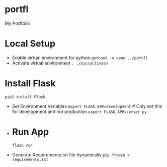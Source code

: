 # portfl
My Portfolio

# Local Setup
- Enable virtual environment for python
  `python3 -m venv ../portfl`
- Activate virtual environment
  `. ./bin/activate`

# Install Flask
`pip3 install Flask`

- Set Environment Variables
    `export FLASK_ENV=development` # Only set this for development and not production
    `export FLASK_APP=server.py`

- # Run App
  `flask run` 

- Generate Requirements.txt file dynamically
  `pip freeze > requirements.txt`


